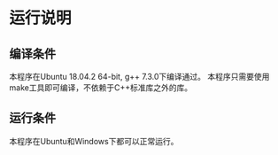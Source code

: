 # 运行说明

## 编译条件 
本程序在Ubuntu 18.04.2 64-bit, g++ 7.3.0下编译通过。
本程序只需要使用make工具即可编译，不依赖于C++标准库之外的库。

## 运行条件
本程序在Ubuntu和Windows下都可以正常运行。

